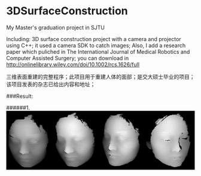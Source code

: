 # 3DSurfaceConstruction
My Master's graduation project in SJTU

Including:
3D surface construction project with a camera and projector using C++; it used a camera SDK to catch images;
Also, I add a research paper which puliched in The International Journal of Medical Robotics and Computer Assisted Surgery;
you can download in http://onlinelibrary.wiley.com/doi/10.1002/rcs.1626/full

三维表面重建的完整程序；此项目用于重建人体的面部；是交大硕士毕业的项目；
该项目发表的杂志已给出内容和地址；

###Result:

######1.
![image](https://github.com/LongJDoing/3DSurfaceConstruction/blob/master/Page%205%2C%20object%2029.jpg)
